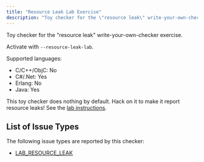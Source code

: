 ```yaml
---
title: "Resource Leak Lab Exercise"
description: "Toy checker for the \"resource leak\" write-your-own-checker exercise."
---
```


Toy checker for the "resource leak" write-your-own-checker exercise.

Activate with `--resource-leak-lab`.

Supported languages:
- C/C++/ObjC: No
- C#/.Net: Yes
- Erlang: No
- Java: Yes

This toy checker does nothing by default. Hack on it to make it report resource leaks! See the [lab instructions](https://github.com/facebook/infer/blob/main/infer/src/labs/README.md).

## List of Issue Types

The following issue types are reported by this checker:
- [LAB_RESOURCE_LEAK](/docs/next/all-issue-types#lab_resource_leak)
